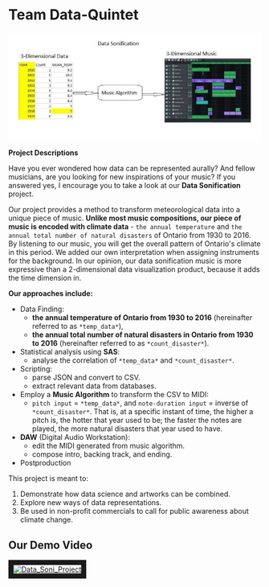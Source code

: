 # Team Data-Quintet
![Data-Quintet](https://github.com/musicenthusiastist/Symphony-of-Climate-Data/blob/master/Images/OurIdea.JPG "Our Interpretation of Sonification")

**Project Descriptions**

Have you ever wondered how data can be represented aurally? And fellow musicians, are you looking for new inspirations of your music? If you answered yes, I encourage you to take a look at our **Data Sonification** project. 

Our project provides a method to transform meteorological data into a unique piece of music. **Unlike most music compositions, our piece of music is encoded with climate data** - `the annual temperature` and `the annual total number of natural disasters` of Ontario from 1930 to 2016. By listening to our music, you will get the overall pattern of Ontario's climate in this period. We added our own interpretation when assigning instruments for the background. In our opinion, our data sonification music is more expressive than a 2-dimensional data visualization product, because it adds the time dimension in. 

**Our approaches include:**
- Data Finding: 
  + **the annual temperature of Ontario from 1930 to 2016** (hereinafter referred to as `*temp_data*`), 
  + **the annual total number of natural disasters in Ontario from 1930 to 2016** (hereinafter referred to as `*count_disaster*`).
- Statistical analysis using **SAS**: 
  + analyse the correlation of `*temp_data*` and `*count_disaster*`. 
- Scripting: 
  + parse JSON and convert to CSV.
  + extract relevant data from databases.
- Employ a **Music Algorithm** to transform the CSV to MIDI: 
  + `pitch input` = `*temp_data*`, and `note-duration input` = inverse of `*count_disaster*`. That is, at a specific instant of time, the higher a pitch is, the hotter that year used to be; the faster the notes are played, the more natural disasters that year used to have.
- **DAW** (Digital Audio Workstation): 
  + edit the MIDI generated from music algorithm.
  + compose intro, backing track, and ending.
- Postproduction

This project is meant to:
  1. Demonstrate how data science and artworks can be combined. 
  2. Explore new ways of data representations. 
  3. Be used in non-profit commercials to call for public awareness about climate change. 

## Our Demo Video
<a href="https://www.youtube.com/watch?v=KWMnSSIYstY
" target="_blank"><img src="http://img.youtube.com/vi/KWMnSSIYstY/0.jpg" 
alt="Data_Soni_Project" width="530" height="350" border="10" /></a>

